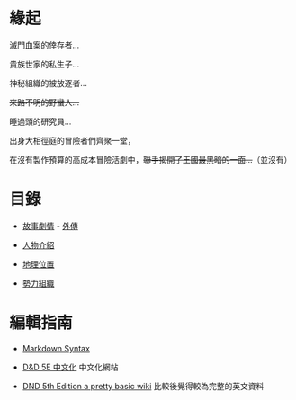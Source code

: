 <!-- TITLE: 首頁 -->
<!-- SUBTITLE: 安安我首頁ㄛ -->

# 緣起
滅門血案的倖存者…

貴族世家的私生子…

神秘組織的被放逐者…

~~來路不明的野蠻人…~~

睡過頭的研究員...

出身大相徑庭的冒險者們齊聚一堂，

在沒有製作預算的高成本冒險活劇中，~~聯手揭開了王國最黑暗的一面…~~（並沒有）

# 目錄
- [故事劇情](故事/冒險紀錄) - [外傳](故事/外傳)

- [人物介紹](角色/列表)

- [地理位置](地理/列表)

- [勢力組織](組織/列表)

# 編輯指南
- [Markdown Syntax](https://docs.requarks.io/wiki/user-guide/markdown-syntax)

- [D&D 5E 中文化](https://trpgtdnd.weebly.com/) 中文化網站

- [DND 5th Edition a pretty basic wiki](http://dnd5e.wikidot.com/) 比較後覺得較為完整的英文資料
